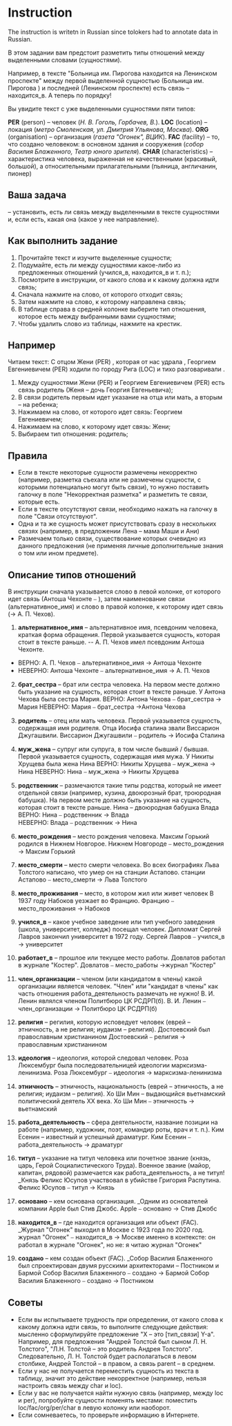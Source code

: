 # Instruction

The instruction is writetn in Russian since tolokers had to annotate data in Russian.

В этом задании вам предстоит разметить типы отношений между выделенными словами (сущностями). 

Например, в тексте "Больница им. Пирогова находится на Ленинском проспекте" между первой выделенной сущностью (Больница им. Пирогова ) и последней (Ленинском проспекте) есть связь – находится_в. А теперь по порядку!

Вы увидите текст с уже выделенными сущностями пяти типов:

**PER** (person) – человек (_Н. В. Гоголь, Горбачев, В._).
**LOC** (location) – локация (_метро Смоленская, ул. Дмитрия Ульянова, Москва_).
**ORG** (organisation) – организация (_газета "Огонек", ВЦИК_).
**FAC** (facility) – то, что создано человеком: в основном здания и сооружения (_собор Василия Блаженного,  Театр юного зрителя_).
**CHAR** (characteristics) – характеристика человека, выраженная не качественными (красивый, большой), а относительными прилагательными (пьяница, англичанин, пионер)


## Ваша задача 

– установить, есть ли связь между выделенными в тексте сущностями и, если есть, какая она (какое у нее направление). 

## Как выполнить задание

1. Прочитайте текст и изучите выделенные сущности;
2. Подумайте, есть ли между сущностями какое-либо из предложенных отношений (учился_в, находится_в и т. п.);
3. Посмотрите в инструкции, от какого слова и к какому должна идти связь;
4. Сначала нажмите на слово, от которого отходит связь;
5. Затем нажмите на слово, к которому направлена связь; 
6. В таблице справа в средней колонке выберите тип отношения, которое есть между выбранными вами сущностями;
7. Чтобы удалить слово из таблицы, нажмите на крестик. 

## Например

Читаем текст: С отцом Жени (PER) , которая от нас удрала , Георгием Евгениевичем (PER) ходили по городу Рига (LOC) и тихо разговаривали .
1. Между сущностями Жени (PER) и Георгием Евгениевичем (PER) есть связь родитель (Женя – дочь Георгия Евгеньевича);
2. В связи родитель первым идет указание на отца или мать, а вторым – на ребенка;
3. Нажимаем на слово, от которого идет связь: Георгием Евгениевичем;
4. Нажимаем на слово, к которому идет связь: Жени;
5. Выбираем тип отношения: родитель;

## Правила

- Если в тексте некоторые сущности размечены некорректно (например, разметка съехала или не размечены сущности, с которыми потенциально могут быть связи), то нужно поставить галочку в поле "Некорректная разметка" и разметить те связи, которые есть. 
- Если в тексте отсутствуют связи, необходимо нажать на галочку в поле "Связи отсутствуют". 
- Одна и та же сущность может присутствовать сразу в нескольких связях (например, в предложении Лена – мама Маши и Ани)
- Размечаем только связи, существование которых очевидно из данного предложения (не применяя личные дополнительные знания о том или ином предмете). 

## Описание типов отношений

В инструкции сначала указывается слово в левой колонке, от которого идет связь (Антоша Чехонте   ⎯ ), затем наименование связи (альтернативное_имя) и слово в правой колонке, к которому идет связь (→ А. П. Чехов). 

1. **альтернативное_имя** – альтернативное имя, псевдоним человека, краткая форма обращения. Первой указывается сущность, которая стоит в тексте раньше. 
-- А. П. Чехов имел псевдоним Антоша Чехонте. 
  - ВЕРНО: А. П. Чехов  ⎯  альтернативное_имя → Антоша Чехонте
  - НЕВЕРНО:   Антоша Чехонте ⎯  альтернативное_имя → А. П. Чехов

2. **брат_сестра** – брат или сестра человека. На первом месте должно быть указание на сущность, которая стоит в тексте раньше. 
У Антона Чехова была сестра Мария.
ВЕРНО: Антона Чехова   ⎯ брат_сестра → Мария
НЕВЕРНО:  Мария  ⎯ брат_сестра →Антона Чехова  

3. **родитель** – отец или мать человека. Первой указывается сущность, содержащая имя родителя. 
Отца Иосифа сталина звали Виссарион Джугашвили. 
Виссарион Джугашвили  ⎯ родитель → Иосифа Сталина

4. **муж_жена** – супруг или супруга, в том числе бывший / бывшая. Первой указывается сущность,  содержащая имя мужа. 
У Никиты Хрущева была жена Нина
ВЕРНО: Никиты Хрущева  ⎯ муж_жена → Нина
НЕВЕРНО: Нина   ⎯ муж_жена → Никиты Хрущева

5. **родственник** – размечаются такие типы родства, который не имеет отдельной связи (например, кузина, двоюрозный брат, троюродная бабушка). На первом месте должно быть указание на сущность, которая стоит в тексте раньше. 
Нина – двоюродная бабушка Влада
ВЕРНО: Нина  ⎯ родственник → Влада    
НЕВЕРНО: Влада  ⎯ родственник → Нина   

6. **место_рождения** – место рождения человека. 
Максим Горький родился в Нижнем Новгорое. 
Нижнем Новгороде  ⎯ место_рождения → Максим Горький

7. **место_смерти** – место смерти человека. 
Во всех биографиях Льва Толстого написано, что умер он на станции Астапово. 
станции Астапово ⎯ место_смерти → Льва Толстого

8. **место_проживания** – место, в котором жил или живет человек
В 1937 году Набоков уезжает во Францию. 
Францию  ⎯ место_проживания → Набоков

9. **учился_в** – какое учебное заведение или тип учебного заведения (школа, университет, колледж) посещал человек. 
Дипломат Сергей Лавров закончил университет в 1972 году. 
Сергей Лавров   ⎯ учился_в → университет

10. **работает_в** – прошлое или текущее место работы. 
Довлатов работал в журнале "Костер". 
Довлатов   ⎯ место_работы →журнал "Костер"

11. **член_организации** – членом (или кандидатом в члены) какой организации является человек. "Член" или "кандидат в члены" как часть отношения работа_деятельность размечать не нужно! 
В. И. Ленин являлся членом Политбюро ЦК РСДРП(б). 
В. И. Ленин   ⎯ член_организации →  Политбюро ЦК РСДРП(б)

12. **религия** – регилия, которую исповедует человек (еврей – этничность, а не религия; иудаизм – религия). 
Достоевский был православным христианином
Достоевский   ⎯ религия → православным христианином

13. **идеология** – идеология, которой следовал человек. 
Роза Люксембург была  последовательницей идеологии марксизма-ленинизма. 
Роза Люксембург  ⎯ идеология → марксизма-ленинизма 

14. **этничность** – этничность, национальность (еврей – этничность, а не религия; иудаизм – религия). 
Хо Ши Мин  – выдающийся вьетнамский политический деятель XX века.
Хо Ши Мин  ⎯ этничность → вьетнамский

15. **работа_деятельность** – сфера деятельности, название позиции на работе (например, художник, поэт, командир роты, врач и т. п.).
 Ким Есенин – известный и успешный драматург. 
Ким Есенин  ⎯ работа_деятельность →  драматург

16. **титул** – указание на титул человека или почетное звание (князь, царь, Герой Социалистического Труда). Военное звание (майор, капитан, рядовой) размечается как работа_деятельность, а не титул!
_Князь Феликс Юсупов участвовал в убийстве Григория Распутина. 
Феликс Юсупов  ⎯ титул →  Князь

17. **основано** – кем основана организация. 
_Одним из основателей компании Apple был Стив Джобс. 
Apple  ⎯ основано → Стив Джобс

18. **находится_в** – где находится организация или объект (FAC). 
_Журнал "Огонек" выходил в Москве с 1923 года по 2020 год. 
журнал "Огонек"  ⎯ находится_в → Москве
именно в контексте: он работал в журнале "Огонек", но не: я читаю журнал "Огонек"

19. **создано** – кем создан объект (FAC). 
_Собор Василия Блаженного был спроектирован двумя русскими архитекторами – Постником и Бармой
Собор Василия Блаженного  ⎯ создано → Бармой
Собор Василия Блаженного  ⎯ создано → Постником

## Советы

- Если вы испытываете трудность при определении, от какого слова к какому должна идти связь, то выполните следующие действия: мысленно сформулируйте предложение "X – это [тип_связи] Y-а". Например, для предложения "Андрей Толстой был сыном Л. Н. Толстого", "Л.Н. Толстой – это родитель Андрея Толстого". Следовательно, Л. Н. Толстой  будет располагаться в левом столбике, Андрей Толстой – в правом, а связь parent – в среднем.
- Если у нас не получается переместить сущность из текста в таблицу, значит это действие некорректное (например, нельзя настроить связь между char и loc). 
- Если у вас не получается найти нужную связь (например, между loc и per), попробуйте сущности поменять местами: поместить loc/fac/org/per/char в левую колонку или наоборот. 
- Если сомневаетесь, то проверьте информацию в Интернете.
